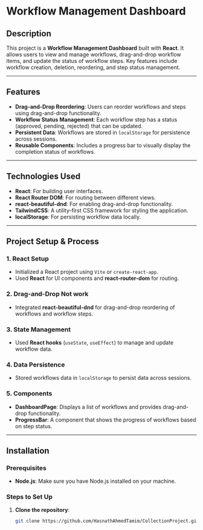 # Workflow Management Dashboard

## Description

This project is a **Workflow Management Dashboard** built with **React**. It allows users to view and manage workflows, drag-and-drop workflow items, and update the status of workflow steps. Key features include workflow creation, deletion, reordering, and step status management.

---

## Features

- **Drag-and-Drop Reordering**: Users can reorder workflows and steps using drag-and-drop functionality.
- **Workflow Status Management**: Each workflow step has a status (approved, pending, rejected) that can be updated.
- **Persistent Data**: Workflows are stored in `localStorage` for persistence across sessions.
- **Reusable Components**: Includes a progress bar to visually display the completion status of workflows.

---

## Technologies Used

- **React**: For building user interfaces.
- **React Router DOM**: For routing between different views.
- **react-beautiful-dnd**: For enabling drag-and-drop functionality.
- **TailwindCSS**: A utility-first CSS framework for styling the application.
- **localStorage**: For persisting workflow data locally.

---

## Project Setup & Process

### 1. **React Setup**
- Initialized a React project using `Vite` or `create-react-app`.
- Used **React** for UI components and **react-router-dom** for routing.

### 2. **Drag-and-Drop Not work**
- Integrated **react-beautiful-dnd** for drag-and-drop reordering of workflows and workflow steps.

### 3. **State Management**
- Used **React hooks** (`useState`, `useEffect`) to manage and update workflow data.

### 4. **Data Persistence**
- Stored workflows data in `localStorage` to persist data across sessions.

### 5. **Components**
- **DashboardPage**: Displays a list of workflows and provides drag-and-drop functionality.
- **ProgressBar**: A component that shows the progress of workflows based on step status.

---

## Installation

### Prerequisites

- **Node.js**: Make sure you have Node.js installed on your machine.

### Steps to Set Up

1. **Clone the repository**:

   ```bash
   git clone https://github.com/HasnathAhmedTamim/CollectionProject.git
